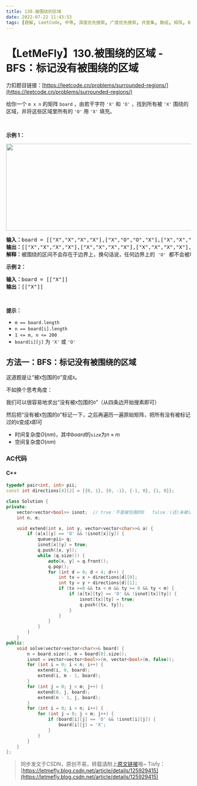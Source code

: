 ```yaml
---
title: 130.被围绕的区域
date: 2022-07-22 11:43:53
tags: [题解, LeetCode, 中等, 深度优先搜索, 广度优先搜索, 并查集, 数组, 矩阵, BFS]
---
```


# 【LetMeFly】130.被围绕的区域 - BFS：标记没有被围绕的区域

力扣题目链接：[https://leetcode.cn/problems/surrounded-regions/](https://leetcode.cn/problems/surrounded-regions/)

给你一个 <code>m x n</code> 的矩阵 <code>board</code> ，由若干字符 <code>'X'</code> 和 <code>'O'</code> ，找到所有被 <code>'X'</code> 围绕的区域，并将这些区域里所有的 <code>'O'</code> 用 <code>'X'</code> 填充。
<div class="original__bRMd">
<div>
<p> </p>

<p><strong>示例 1：</strong></p>
<img alt="" src="https://cors.tisfy.eu.org/https://img-blog.csdnimg.cn/bb5e87df3a6844b2bc0edd142ac65d90.jpeg" style="width: 550px; height: 237px;" />
<pre>
<strong>输入：</strong>board = [["X","X","X","X"],["X","O","O","X"],["X","X","O","X"],["X","O","X","X"]]
<strong>输出：</strong>[["X","X","X","X"],["X","X","X","X"],["X","X","X","X"],["X","O","X","X"]]
<strong>解释：</strong>被围绕的区间不会存在于边界上，换句话说，任何边界上的 <code>'O'</code> 都不会被填充为 <code>'X'</code>。 任何不在边界上，或不与边界上的 <code>'O'</code> 相连的 <code>'O'</code> 最终都会被填充为 <code>'X'</code>。如果两个元素在水平或垂直方向相邻，则称它们是“相连”的。
</pre>

<p><strong>示例 2：</strong></p>

<pre>
<strong>输入：</strong>board = [["X"]]
<strong>输出：</strong>[["X"]]
</pre>

<p> </p>

<p><strong>提示：</strong></p>

<ul>
	<li><code>m == board.length</code></li>
	<li><code>n == board[i].length</code></li>
	<li><code>1 <= m, n <= 200</code></li>
	<li><code>board[i][j]</code> 为 <code>'X'</code> 或 <code>'O'</code></li>
</ul>
</div>
</div>


    
## 方法一：BFS：标记没有被围绕的区域

这道题是让“被```X```包围的```O```”变成```X```。

不如换个思考角度：

我们可以很容易地求出“没有被```X```包围的```O```”（从四条边开始搜素即可）

然后把“没有被```X```包围的```O```”标记一下，之后再遍历一遍原始矩阵，把所有没有被标记过的```O```变成```X```即可

+ 时间复杂度$O(nm)$，其中$board$的```size```为$n\times m$
+ 空间复杂度$O(nm)$

### AC代码

#### C++

```cpp
typedef pair<int, int> pii;
const int directions[4][2] = {{0, 1}, {0, -1}, {-1, 0}, {1, 0}};

class Solution {
private:
    vector<vector<bool>> isnot;  // true：不是被包围的O   false：(还)未被认定为“不是被包围的O”
    int n, m;

    void extend(int x, int y, vector<vector<char>>& a) {
        if (a[x][y] == 'O' && !isnot[x][y]) {
            queue<pii> q;
            isnot[x][y] = true;
            q.push({x, y});
            while (q.size()) {
                auto[x, y] = q.front();
                q.pop();
                for (int d = 0; d < 4; d++) {
                    int tx = x + directions[d][0];
                    int ty = y + directions[d][1];
                    if (tx >=0 && tx < n && ty >= 0 && ty < m) {
                        if (a[tx][ty] == 'O' && !isnot[tx][ty]) {
                            isnot[tx][ty] = true;
                            q.push({tx, ty});
                        }
                    }
                }
            }
        }
    }
public:
    void solve(vector<vector<char>>& board) {
        n = board.size(), m = board[0].size();
        isnot = vector<vector<bool>>(n, vector<bool>(m, false));
        for (int i = 0; i < n; i++) {
            extend(i, 0, board);
            extend(i, m - 1, board);
        }
        for (int j = 0; j < m; j++) {
            extend(0, j, board);
            extend(n - 1, j, board);
        }
        for (int i = 0; i < n; i++) {
            for (int j = 0; j < m; j++) {
                if (board[i][j] == 'O' && !isnot[i][j]) {
                    board[i][j] = 'X';
                }
            }
        }
    }
};
```

> 同步发文于CSDN，原创不易，转载请附上[原文链接](https://blog.tisfy.eu.org/2022/07/22/LeetCode%200130.%E8%A2%AB%E5%9B%B4%E7%BB%95%E7%9A%84%E5%8C%BA%E5%9F%9F/)哦~
> Tisfy：[https://letmefly.blog.csdn.net/article/details/125929415](https://letmefly.blog.csdn.net/article/details/125929415)
